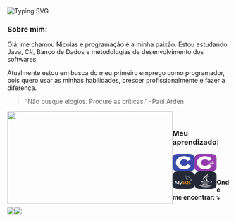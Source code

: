 <img src="https://readme-typing-svg.demolab.com?font=Fira+Code&weight=900&size=32&duration=2500&pause=1000&color=911DF7&random=false&width=435&lines=Hello+world!" alt="Typing SVG">

### Sobre mim:

 Olá, me chamou Nicolas e programação é a minha paixão. Estou estudando Java, C#, Banco de Dados e metodologias de desenvolvimento dos softwares.

Atualmente estou em busca do meu primeiro emprego como programador, pois quero usar as minhas habilidades, crescer profissionalmente e fazer a diferença.

>“Não busque elogios. Procure as críticas.” -Paul Arden

<img align="left" height="211" width="375" src="https://www.omgubuntu.co.uk/wp-content/uploads/2016/10/digitalocean-penguin-linux-wallpaper.jpg">
<div style="display: inline_block"><br>
 
 ### Meu aprendizado:
 
  <img align="left" height="40" width="50" margin="0" src="https://github.com/tandpfun/skill-icons/blob/main/icons/C.svg">
  <img align="left" height="40" width="50" margin="0" src="https://github.com/tandpfun/skill-icons/blob/main/icons/CS.svg">
  <img align="left" height="40" width="50" src="https://github.com/tandpfun/skill-icons/blob/main/icons/MySQL-Dark.svg"/>
  <img align="left" height="40" width="50" src="https://github.com/tandpfun/skill-icons/blob/main/icons/Java-Dark.svg"/>
 <div><br>

 #
 
   <p>
  <b align="left">Onde me encontrar: ⤵️ </b>
   </p>
   <a  href = "mailto:kenzonicolas8@gmail.com"><img align="left" src="https://img.shields.io/badge/-Gmail-%23333?style=for-the-badge&logo=gmail&logoColor=white" target="_blank"></a>
  <a href="https://www.linkedin.com/in/nicolas-onishi-b893b6212/" target="_blank"><img align="left" src="https://img.shields.io/badge/-LinkedIn-%230077B5?style=for-the-badge&logo=linkedin&logoColor=white" target="_blank"></a> 
</div>

